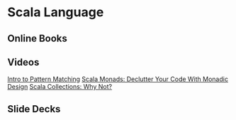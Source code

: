 # Scala Language

## Online Books


## Videos
[Intro to Pattern Matching](https://www.youtube.com/watch?v=1vxIRkYZfmc&feature=youtu.be)
[Scala Monads: Declutter Your Code With Monadic Design](https://www.youtube.com/watch?v=Mw_Jnn_Y5iA)
[Scala Collections: Why Not?](https://www.youtube.com/watch?v=uiJycy6dFSQ)

## Slide Decks
